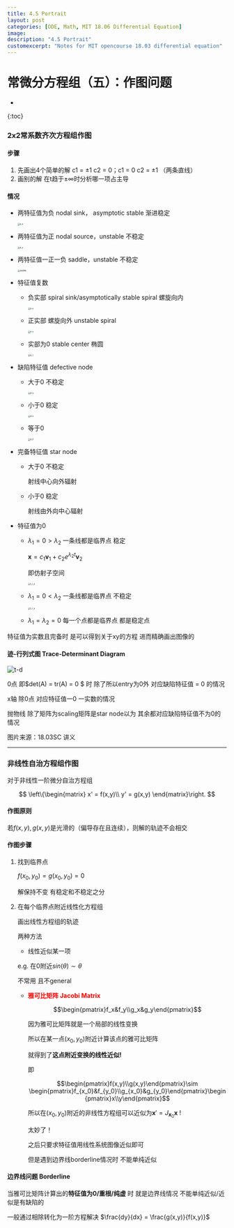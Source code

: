 ```yaml
---
title: 4.5 Portrait
layout: post
categories: [ODE, Math, MIT 18.06 Differential Equation]
image: 
description: "4.5 Portrait"
customexcerpt: "Notes for MIT opencourse 18.03 differential equation"
---
```


# 常微分方程组（五）：作图问题

* 
{:toc}



### 2x2常系数齐次方程组作图

#### 步骤

1. 先画出4个简单的解 c1 = ±1 c2 = 0；c1 = 0 c2 = ±1 （两条直线）
2. 画别的解 在t趋于±∞时分析哪一项占主导

#### 情况

- 两特征值为负 nodal sink， asymptotic stable 渐进稳定

  <img src="\assets\img\MIT18.06\1stODE_system\a_s.png" alt="a_s" style="zoom: 33%;" />

- 两特征值为正 nodal source，unstable 不稳定

  <img src="\assets\img\MIT18.06\1stODE_system\a_u.png" alt="a_u" style="zoom: 33%;" />

- 两特征值一正一负 saddle，unstable 不稳定

  <img src="\assets\img\MIT18.06\1stODE_system\saddle.png" alt="saddle" style="zoom:33%;" />

- 特征值复数
  - 负实部 spiral sink/asymptotically stable spiral 螺旋向内

    <img src="\assets\img\MIT18.06\1stODE_system\s-s.png" alt="s-s" style="zoom:33%;" />

  - 正实部 螺旋向外 unstable spiral

    <img src="\assets\img\MIT18.06\1stODE_system\s-u.png" alt="s-u" style="zoom:33%;" />

  - 实部为0 stable center 椭圆

    <img src="\assets\img\MIT18.06\1stODE_system\s_c.png" alt="s_c" style="zoom:33%;" />

- 缺陷特征值 defective node

  - 大于0 不稳定

    <img src="\assets\img\MIT18.06\1stODE_system\d-u.png" alt="d-u" style="zoom:33%;" />

  - 小于0 稳定

    <img src="\assets\img\MIT18.06\1stODE_system\d-s.png" alt="d-s" style="zoom:33%;" />

  - 等于0

    <img src="\assets\img\MIT18.06\1stODE_system\d_0.png" alt="d_0" style="zoom:33%;" />

- 完备特征值 star node

  - 大于0 不稳定

    射线中心向外辐射

  - 小于0 稳定

    射线由外向中心辐射

- 特征值为0

  - $\lambda_1 = 0 > \lambda_2$ 一条线都是临界点 稳定

    $\textbf{x} = c_1\textbf{v}_1 + c_2e^{\lambda_2t}\textbf{v}_2$

    即仿射子空间

    <img src="\assets\img\MIT18.06\1stODE_system\l_c_s.png" alt="l_c_s" style="zoom:33%;" />

  - $\lambda_1 = 0 < \lambda_2$ 一条线都是临界点 不稳定

    <img src="\assets\img\MIT18.06\1stODE_system\l_c_u.png" alt="l_c_u" style="zoom:33%;" />

  - $\lambda_1 = \lambda_2 = 0$ 每一个点都是临界点 都是稳定点

特征值为实数且完备时 是可以得到关于xy的方程 进而精确画出图像的 

#### 迹-行列式图 Trace-Determinant Diagram

![t-d](\assets\img\MIT18.06\1stODE_system\t-d.png)

0点 即$det(A) = tr(A) = 0 $ 时 除了所以entry为0外 对应缺陷特征值 = 0 的情况

x轴 除0点 对应特征值一0 一实数的情况

抛物线 除了矩阵为scaling矩阵是star node以为 其余都对应缺陷特征值不为0的情况

图片来源：18.03SC 讲义

---

### 非线性自治方程组作图

对于非线性一阶微分自治方程组

$$
\left\{\begin{matrix}
x' = f(x,y)\\ 
y' = g(x,y)
\end{matrix}\right.
$$

#### 作图原则

若$f(x,y),g(x,y)$是光滑的（偏导存在且连续），则解的轨迹不会相交

#### 作图步骤

1. 找到临界点

   $f(x_0,y_0) = g(x_0,y_0) = 0$

   解保持不变 有稳定和不稳定之分

2. 在每个临界点附近线性化方程组

   画出线性方程组的轨迹

   两种方法

   -  线性近似某一项

     e.g. 在0附近$sin(\theta)\sim \theta$

     不常用 且不general

   - <span style = "color:red;font-weight:bold">雅可比矩阵 Jacobi Matrix</span>

     $$\begin{pmatrix}f_x&f_y\\g_x&g_y\end{pmatrix}$$

     因为雅可比矩阵就是一个局部的线性变换

     所以在某一点$(x_0,y_0)$附近计算该点的雅可比矩阵

     就得到了**这点附近变换的线性近似!**

     即

     $$\begin{pmatrix}f(x,y)\\g(x,y)\end{pmatrix}\sim \begin{pmatrix}f_{x_0}&f_{y_0}\\g_{x_0}&g_{y_0}\end{pmatrix}\begin{pmatrix}x\\y\end{pmatrix}$$

     所以在$(x_0,y_0)$附近的非线性方程组可以近似为$\textbf{x}' = J_{\textbf{x}_0}\textbf{x}$ !

     太妙了！
     
     之后只要求特征值用线性系统图像近似即可
     
     但是遇到边界线borderline情况时 不能单纯近似

#### 边界线问题 Borderline

当雅可比矩阵计算出的**特征值为0/重根/纯虚** 时 就是边界线情况 不能单纯近似/近似是有缺陷的

一般通过相除转化为一阶方程解决 $\frac{dy}{dx} = \frac{g(x,y)}{f(x,y)}$